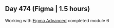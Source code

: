 ## Day 474 (Figma | 1.5 hours)

Working with [Figma Advanced](https://www.udemy.com/course/figma-ui-ux-design-advanced-tutorial/)
completed module 6

